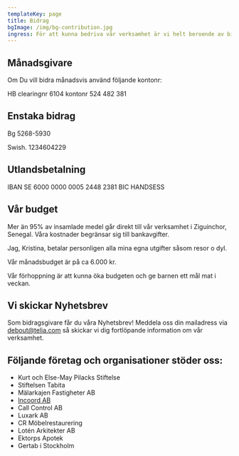 ```yaml
---
templateKey: page
title: Bidrag
bgImage: /img/bg-contribution.jpg
ingress: För att kunna bedriva vår verksamhet är vi helt beroende av bidrag.
---
```

## Månadsgivare

Om Du vill bidra månadsvis använd följande kontonr: 

HB clearingnr 6104 kontonr 524 482 381

## Enstaka bidrag

Bg 5268-5930

Swish. 1234604229

## Utlandsbetalning

IBAN SE 6000 0000 0005 2448 2381        BIC HANDSESS

## Vår budget

 Mer än 95% av insamlade medel går direkt till vår verksamhet i Ziguinchor, Senegal. Våra kostnader begränsar sig till bankavgifter.

Jag, Kristina, betalar personligen alla mina egna utgifter såsom resor o dyl. 

Vår månadsbudget är på ca 6.000 kr.

Vår förhoppning är att kunna öka budgeten och ge barnen ett mål mat i veckan.

## Vi skickar Nyhetsbrev

Som bidragsgivare får du våra Nyhetsbrev! Meddela oss din mailadress via debout@telia.com så skickar vi dig fortlöpande information om vår verksamhet. 

## Följande företag och organisationer stöder oss:

* Kurt och Else-May Pilacks Stiftelse
* Stiftelsen Tabita 
* Mälarkajen Fastigheter AB
* [Incoord AB](https://www.incoord.se/)
* Call Control AB
* Luxark AB
* CR Möbelrestaurering 
* Lotén Arkitekter AB
* Ektorps Apotek
* Gertab i Stockholm
